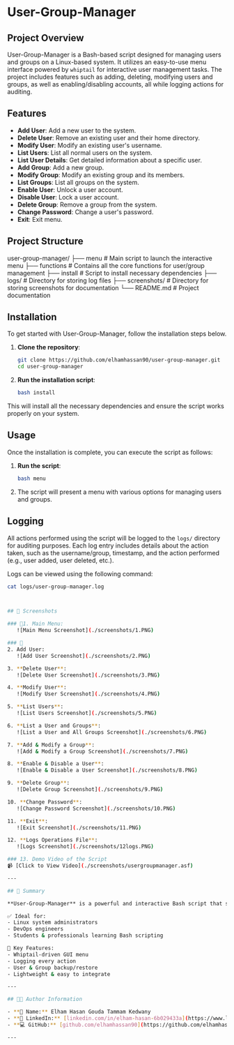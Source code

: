 # User-Group-Manager

## Project Overview

User-Group-Manager is a Bash-based script designed for managing users and groups on a Linux-based system. It utilizes an easy-to-use menu interface powered by `whiptail` for interactive user management tasks. The project includes features such as adding, deleting, modifying users and groups, as well as enabling/disabling accounts, all while logging actions for auditing.

## Features

- **Add User**: Add a new user to the system.
- **Delete User**: Remove an existing user and their home directory.
- **Modify User**: Modify an existing user's username.
- **List Users**: List all normal users on the system.
- **List User Details**: Get detailed information about a specific user.
- **Add Group**: Add a new group.
- **Modify Group**: Modify an existing group and its members.
- **List Groups**: List all groups on the system.
- **Enable User**: Unlock a user account.
- **Disable User**: Lock a user account.
- **Delete Group**: Remove a group from the system.
- **Change Password**: Change a user's password.
- **Exit**: Exit menu.
## Project Structure

user-group-manager/
├── menu              # Main script to launch the interactive menu
├── functions         # Contains all the core functions for user/group management
├── install           # Script to install necessary dependencies
├── logs/             # Directory for storing log files
├── screenshots/      # Directory for storing screenshots for documentation
└── README.md         # Project documentation


## Installation

To get started with User-Group-Manager, follow the installation steps below.

1. **Clone the repository**:
    ```bash
    git clone https://github.com/elhamhassan90/user-group-manager.git
    cd user-group-manager
    ```

2. **Run the installation script**:
    ```bash
    bash install
    ```

This will install all the necessary dependencies and ensure the script works properly on your system.

## Usage

Once the installation is complete, you can execute the script as follows:

1. **Run the script**:
    ```bash
    bash menu
    ```

2. The script will present a menu with various options for managing users and groups.

## Logging

All actions performed using the script will be logged to the `logs/` directory for auditing purposes. Each log entry includes details about the action taken, such as the username/group, timestamp, and the action performed (e.g., user added, user deleted, etc.).

Logs can be viewed using the following command:

```bash
cat logs/user-group-manager.log



## 📸 Screenshots

### 🔹1. Main Menu:
   ![Main Menu Screenshot](./screenshots/1.PNG)

### 🔹
2. Add User:
   ![Add User Screenshot](./screenshots/2.PNG)

3. **Delete User**:
   ![Delete User Screenshot](./screenshots/3.PNG)

4. **Modify User**:
   ![Modify User Screenshot](./screenshots/4.PNG)

5. **List Users**:
   ![List Users Screenshot](./screenshots/5.PNG)

6. **List a User and Groups**:
   ![List a User and All Groups Screenshot](./screenshots/6.PNG)

7. **Add & Modify a Group**:
   ![Add & Modify a Group Screenshot](./screenshots/7.PNG)

8. **Enable & Disable a User**:
   ![Enable & Disable a User Screenshot](./screenshots/8.PNG)

9. **Delete Group**:
   ![Delete Group Screenshot](./screenshots/9.PNG)

10. **Change Password**:
   ![Change Password Screenshot](./screenshots/10.PNG)

11. **Exit**:
   ![Exit Screenshot](./screenshots/11.PNG)

12. **Logs Operations File**:
   ![Logs Screenshot](./screenshots/12logs.PNG)

### 13. Demo Video of the Script
📹 [Click to View Video](./screenshots/usergroupmanager.asf)

---

## 📄 Summary

**User-Group-Manager** is a powerful and interactive Bash script that simplifies user and group management on Linux systems using a user-friendly **Whiptail GUI**. It provides easy navigation to perform actions like adding, deleting, or modifying users and groups, with all activities logged for auditing and transparency.

✅ Ideal for:
- Linux system administrators  
- DevOps engineers  
- Students & professionals learning Bash scripting

🔧 Key Features:
- Whiptail-driven GUI menu  
- Logging every action  
- User & Group backup/restore  
- Lightweight & easy to integrate

---

## 👨‍💻 Author Information

- **👤 Name:** Elham Hasan Gouda Tammam Kedwany  
- **🔗 LinkedIn:** [linkedin.com/in/elham-hasan-6b029433a](https://www.linkedin.com/in/elham-hasan-6b029433a)  
- **💻 GitHub:** [github.com/elhamhassan90](https://github.com/elhamhassan90)

---


